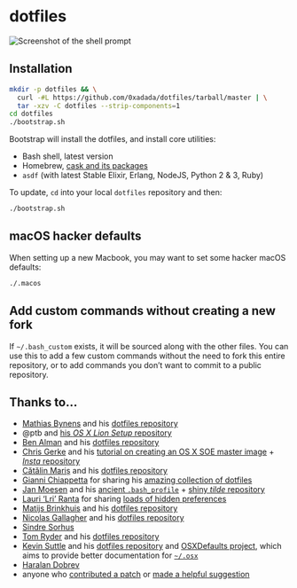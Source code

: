 # dotfiles

![Screenshot of the shell prompt](https://media.giphy.com/media/l2QZR9exGEB6CRzpK/giphy.gif)

## Installation

```bash
mkdir -p dotfiles && \
  curl -#L https://github.com/0xadada/dotfiles/tarball/master | \
  tar -xzv -C dotfiles --strip-components=1
cd dotfiles
./bootstrap.sh
```

Bootstrap will install the dotfiles, and install core utilities:

* Bash shell, latest version
* Homebrew, [cask and its packages](https://github.com/0xadada/dotfiles/blob/master/Brewfile)
* `asdf` (with latest Stable Elixir, Erlang, NodeJS, Python 2 & 3, Ruby)

To update, `cd` into your local `dotfiles` repository and then:

```bash
./bootstrap.sh
```

## macOS hacker defaults

When setting up a new Macbook, you may want to set some hacker macOS defaults:

```bash
./.macos
```

## Add custom commands without creating a new fork

If `~/.bash_custom` exists, it will be sourced along with the other files. You
can use this to add a few custom commands without the need to fork this entire
repository, or to add commands you don’t want to commit to a public repository.

## Thanks to…

* [Mathias Bynens](http://twitter.com/mathias) and his [dotfiles repository](https://github.com/mathiasbynens/dotfiles)
* @ptb and [his _OS X Lion Setup_ repository](https://github.com/ptb/Mac-OS-X-Lion-Setup)
* [Ben Alman](http://benalman.com/) and his [dotfiles repository](https://github.com/cowboy/dotfiles)
* [Chris Gerke](http://www.randomsquared.com/) and his [tutorial on creating an OS X SOE master image](http://chris-gerke.blogspot.com/2012/04/mac-osx-soe-master-image-day-7.html) + [_Insta_ repository](https://github.com/cgerke/Insta)
* [Cătălin Mariș](https://github.com/alrra) and his [dotfiles repository](https://github.com/alrra/dotfiles)
* [Gianni Chiappetta](http://gf3.ca/) for sharing his [amazing collection of dotfiles](https://github.com/gf3/dotfiles)
* [Jan Moesen](http://jan.moesen.nu/) and his [ancient `.bash_profile`](https://gist.github.com/1156154) + [shiny _tilde_ repository](https://github.com/janmoesen/tilde)
* [Lauri ‘Lri’ Ranta](http://lri.me/) for sharing [loads of hidden preferences](http://osxnotes.net/defaults.html)
* [Matijs Brinkhuis](http://hotfusion.nl/) and his [dotfiles repository](https://github.com/matijs/dotfiles)
* [Nicolas Gallagher](http://nicolasgallagher.com/) and his [dotfiles repository](https://github.com/necolas/dotfiles)
* [Sindre Sorhus](http://sindresorhus.com/)
* [Tom Ryder](http://blog.sanctum.geek.nz/) and his [dotfiles repository](https://github.com/tejr/dotfiles)
* [Kevin Suttle](http://kevinsuttle.com/) and his [dotfiles repository](https://github.com/kevinSuttle/dotfiles) and [OSXDefaults project](https://github.com/kevinSuttle/OSXDefaults), which aims to provide better documentation for [`~/.osx`](https://mths.be/osx)
* [Haralan Dobrev](http://hkdobrev.com/)
* anyone who [contributed a patch](https://github.com/mathiasbynens/dotfiles/contributors) or [made a helpful suggestion](https://github.com/mathiasbynens/dotfiles/issues)
